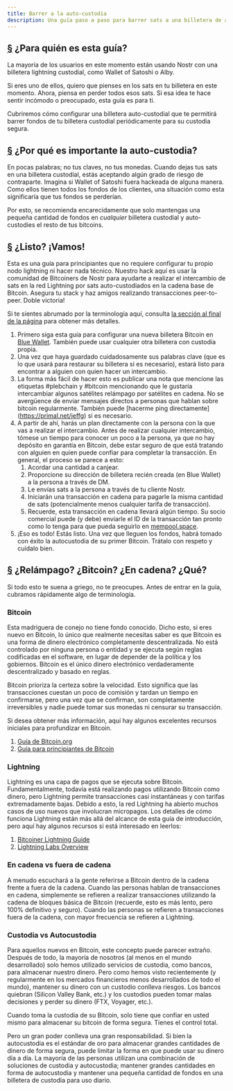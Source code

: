 ```yaml
---
title: Barrer a la auto-custodia
description: Una guía paso a paso para barrer sats a una billetera de autocustodia.
---
```


## [§](#¿Para-quién-es-esta-guía?) ¿Para quién es esta guía?

La mayoría de los usuarios en este momento están usando Nostr con una billetera lightning custodial, como Wallet of Satoshi o Alby.

Si eres uno de ellos, quiero que pienses en los sats en tu billetera en este momento. Ahora, piensa en perder todos esos sats. Si esa idea te hace sentir incómodo o preocupado, esta guía es para ti.

Cubriremos cómo configurar una billetera auto-custodial que te permitirá barrer fondos de tu billetera custodial periódicamente para su custodia segura.

## [§](#¿Por-qué-es-importante-la-auto-custodia?) ¿Por qué es importante la auto-custodia?

En pocas palabras; no tus claves, no tus monedas. Cuando dejas tus sats en una billetera custodial, estás aceptando algún grado de riesgo de contraparte. Imagina si Wallet of Satoshi fuera hackeada de alguna manera. Como ellos tienen todos los fondos de los clientes, una situación como esta significaría que tus fondos se perderían.

Por esto, se recomienda encarecidamente que solo mantengas una pequeña cantidad de fondos en _cualquier_ billetera custodial y auto-custodies el resto de tus bitcoins.

## [§](#¿Listo?-¡Vamos!) ¿Listo? ¡Vamos!

Esta es una guía para principiantes que no requiere configurar tu propio nodo lightning ni hacer nada técnico. Nuestro hack aquí es usar la comunidad de Bitcoiners de Nostr para ayudarte a realizar el intercambio de sats en la red Lightning por sats auto-custodiados en la cadena base de Bitcoin. Asegura tu stack y haz amigos realizando transacciones peer-to-peer. Doble victoria!

Si te sientes abrumado por la terminología aquí, consulta [la sección al final de la página](#¿Lightning?-¿Bitcoin?-¿On-chain?-¿Qué?) para obtener más detalles.

1. Primero siga esta guía para configurar una nueva billetera Bitcoin en [Blue Wallet](https://bluewallet.io/docs/create-bitcoin-wallet/). También puede usar cualquier otra billetera con custodia propia.
1. Una vez que haya guardado cuidadosamente sus palabras clave (que es lo que usará para restaurar su billetera si es necesario), estará listo para encontrar a alguien con quien hacer un intercambio.
1. La forma más fácil de hacer esto es publicar una nota que mencione las etiquetas #plebchain y #bitcoin mencionando que le gustaría intercambiar algunos satélites relámpago por satélites en cadena. No se avergüence de enviar mensajes directos a personas que hablan sobre bitcoin regularmente. También puede [hacerme ping directamente] (https://primal.net/jeffg) si es necesario.
1. A partir de ahí, harás un plan directamente con la persona con la que vas a realizar el intercambio. Antes de realizar cualquier intercambio, tómese un tiempo para conocer un poco a la persona, ya que no hay depósito en garantía en Bitcoin, debe estar seguro de que está tratando con alguien en quien puede confiar para completar la transacción. En general, el proceso se parece a esto:
    1. Acordar una cantidad a canjear.
    1. Proporcione su dirección de billetera recién creada (en Blue Wallet) a la persona a través de DM.
    1. Le envías sats a la persona a través de tu cliente Nostr.
    1. Iniciarán una transacción en cadena para pagarle la misma cantidad de sats (potencialmente menos cualquier tarifa de transacción).
    1. Recuerde, esta transacción en cadena llevará algún tiempo. Su socio comercial puede (y debe) enviarle el ID de la transacción tan pronto como lo tenga para que pueda seguirlo en [mempool.space](https://mempool.space).
1. ¡Eso es todo! Estás listo. Una vez que lleguen los fondos, habrá tomado con éxito la autocustodia de su primer Bitcoin. Trátalo con respeto y cuídalo bien.

## [§](#relámpago-bitcoin-en-cadena-qué) ¿Relámpago? ¿Bitcoin? ¿En cadena? ¿Qué?

Si todo esto te suena a griego, no te preocupes. Antes de entrar en la guía, cubramos rápidamente algo de terminología.

### Bitcoin

Esta madriguera de conejo no tiene fondo conocido. Dicho esto, si eres nuevo en Bitcoin, lo único que realmente necesitas saber es que Bitcoin es una forma de dinero electrónico completamente descentralizada. No está controlado por ninguna persona o entidad y se ejecuta según reglas codificadas en el software, en lugar de depender de la política y los gobiernos. Bitcoin es el único dinero electrónico verdaderamente descentralizado y basado en reglas.

Bitcoin prioriza la certeza sobre la velocidad. Esto significa que las transacciones cuestan un poco de comisión y tardan un tiempo en confirmarse, pero una vez que se confirman, son completamente irreversibles y nadie puede tomar sus monedas ni censurar su transacción.

Si desea obtener más información, aquí hay algunos excelentes recursos iniciales para profundizar en Bitcoin.

1. [Guía de Bitcoin.org](https://bitcoin.org/en/how-it-works)
1. [Guía para principiantes de Bitcoin](https://bitcoiner.guide/beginner/)

### Lightning

Lightning es una capa de pagos que se ejecuta sobre Bitcoin. Fundamentalmente, todavía está realizando pagos utilizando Bitcoin como dinero, pero Lightning permite transacciones casi instantáneas y con tarifas extremadamente bajas. Debido a esto, la red Lightning ha abierto muchos casos de uso nuevos que involucran micropagos. Los detalles de cómo funciona Lightning están más allá del alcance de esta guía de introducción, pero aquí hay algunos recursos si está interesado en leerlos:

1. [Bitcoiner Lightning Guide](https://bitcoiner.guide/lightning/)
1. [Lightning Labs Overview](https://docs.lightning.engineering/the-lightning-network/overview)

### En cadena vs fuera de cadena

A menudo escuchará a la gente referirse a Bitcoin dentro de la cadena frente a fuera de la cadena. Cuando las personas hablan de transacciones en cadena, simplemente se refieren a realizar transacciones utilizando la cadena de bloques básica de Bitcoin (recuerde, esto es más lento, pero 100% definitivo y seguro). Cuando las personas se refieren a transacciones fuera de la cadena, con mayor frecuencia se refieren a Lightning.

### Custodia vs Autocustodia

Para aquellos nuevos en Bitcoin, este concepto puede parecer extraño. Después de todo, la mayoría de nosotros (al menos en el mundo desarrollado) solo hemos utilizado servicios de custodia, como bancos, para almacenar nuestro dinero. Pero como hemos visto recientemente (y regularmente en los mercados financieros menos desarrollados de todo el mundo), mantener su dinero con un custodio conlleva riesgos. Los bancos quiebran (Silicon Valley Bank, etc.) y los custodios pueden tomar malas decisiones y perder su dinero (FTX, Voyager, etc.).

Cuando toma la custodia de su Bitcoin, solo tiene que confiar en usted mismo para almacenar su bitcoin de forma segura. Tienes el control total.

Pero un gran poder conlleva una gran responsabilidad. Si bien la autocustodia es el estándar de oro para almacenar grandes cantidades de dinero de forma segura, puede limitar la forma en que puede usar su dinero día a día. La mayoría de las personas utilizan una combinación de soluciones de custodia y autocustodia; mantener grandes cantidades en forma de autocustodia y mantener una pequeña cantidad de fondos en una billetera de custodia para uso diario.

